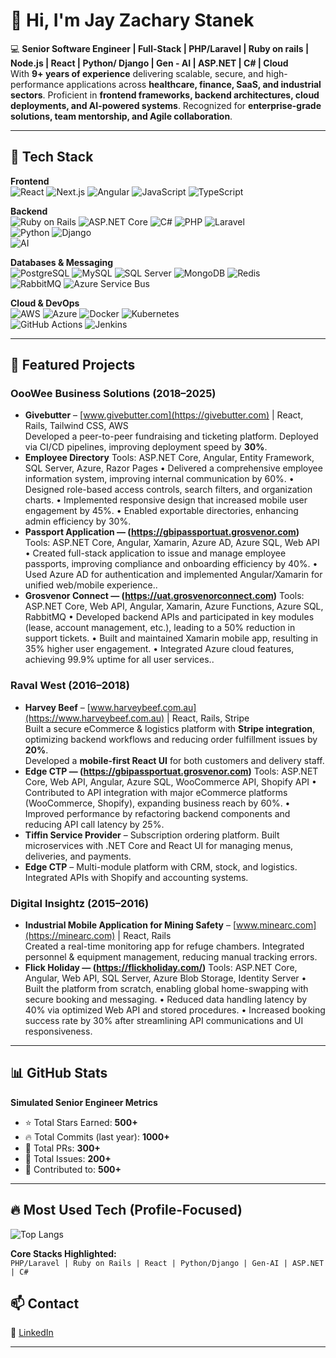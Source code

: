 # 👋 Hi, I'm Jay Zachary Stanek  

💻 **Senior Software Engineer | Full-Stack | PHP/Laravel | Ruby on rails | Node.js | React | Python/ Django | Gen - AI | ASP.NET | C# | Cloud**  
With **9+ years of experience** delivering scalable, secure, and high-performance applications across **healthcare, finance, SaaS, and industrial sectors**. Proficient in **frontend frameworks, backend architectures, cloud deployments, and AI-powered systems**. Recognized for **enterprise-grade solutions, team mentorship, and Agile collaboration**.  

---

## 🚀 Tech Stack  

**Frontend**  
![React](https://img.shields.io/badge/-React-61DAFB?logo=react&logoColor=black) 
![Next.js](https://img.shields.io/badge/-Next.js-000000?logo=nextdotjs) 
![Angular](https://img.shields.io/badge/-Angular-DD0031?logo=angular&logoColor=white) 
![JavaScript](https://img.shields.io/badge/-JavaScript-F7DF1E?logo=javascript&logoColor=black) 
![TypeScript](https://img.shields.io/badge/-TypeScript-3178C6?logo=typescript&logoColor=white)  

**Backend**  
![Ruby on Rails](https://img.shields.io/badge/-Ruby%20on%20Rails-D30001?logo=rubyonrails&logoColor=white) 
![ASP.NET Core](https://img.shields.io/badge/-ASP.NET%20Core-512BD4?logo=dotnet&logoColor=white) 
![C#](https://img.shields.io/badge/-C%23-239120?logo=c-sharp&logoColor=white) 
![PHP](https://img.shields.io/badge/-PHP-777BB4?logo=php&logoColor=white) 
![Laravel](https://img.shields.io/badge/-Laravel-FF2D20?logo=laravel&logoColor=white)  
![Python](https://img.shields.io/badge/-Python-3776AB?logo=python&logoColor=white) 
![Django](https://img.shields.io/badge/-Django-092E20?logo=django&logoColor=white)  
![AI](https://img.shields.io/badge/-Generative%20AI-412991?logo=openai&logoColor=white)  

**Databases & Messaging**  
![PostgreSQL](https://img.shields.io/badge/-PostgreSQL-336791?logo=postgresql&logoColor=white) 
![MySQL](https://img.shields.io/badge/-MySQL-4479A1?logo=mysql&logoColor=white) 
![SQL Server](https://img.shields.io/badge/-SQL%20Server-CC2927?logo=microsoftsqlserver&logoColor=white) 
![MongoDB](https://img.shields.io/badge/-MongoDB-47A248?logo=mongodb&logoColor=white) 
![Redis](https://img.shields.io/badge/-Redis-DC382D?logo=redis&logoColor=white)  
![RabbitMQ](https://img.shields.io/badge/-RabbitMQ-FF6600?logo=rabbitmq&logoColor=white) 
![Azure Service Bus](https://img.shields.io/badge/-Azure%20Service%20Bus-0078D4?logo=microsoftazure&logoColor=white)  

**Cloud & DevOps**  
![AWS](https://img.shields.io/badge/-AWS-FF9900?logo=amazonaws&logoColor=white) 
![Azure](https://img.shields.io/badge/-Azure-0078D4?logo=microsoftazure&logoColor=white) 
![Docker](https://img.shields.io/badge/-Docker-2496ED?logo=docker&logoColor=white) 
![Kubernetes](https://img.shields.io/badge/-Kubernetes-326CE5?logo=kubernetes&logoColor=white)  
![GitHub Actions](https://img.shields.io/badge/-GitHub%20Actions-2088FF?logo=githubactions&logoColor=white) 
![Jenkins](https://img.shields.io/badge/-Jenkins-D24939?logo=jenkins&logoColor=white) 

---

## 📂 Featured Projects  

### **OooWee Business Solutions (2018–2025)**  
- **Givebutter** – [www.givebutter.com](https://givebutter.com) | React, Rails, Tailwind CSS, AWS  
  Developed a peer-to-peer fundraising and ticketing platform. Deployed via CI/CD pipelines, improving deployment speed by **30%**.  
- **Employee Directory** 
  Tools: ASP.NET Core, Angular, Entity Framework, SQL Server, Azure, Razor Pages
• Delivered a comprehensive employee information system, improving internal communication by 60%.
• Designed role-based access controls, search filters, and organization charts.
• Implemented responsive design that increased mobile user engagement by 45%.
• Enabled exportable directories, enhancing admin efficiency by 30%.  
- **Passport Application — (https://gbipassportuat.grosvenor.com)**
  Tools: ASP.NET Core, Angular, Xamarin, Azure AD, Azure SQL, Web API
• Created full-stack application to issue and manage employee passports, improving compliance and onboarding efficiency by 40%.
• Used Azure AD for authentication and implemented Angular/Xamarin for unified web/mobile experience..  
- **Grosvenor Connect — (https://uat.grosvenorconnect.com)**
  Tools: ASP.NET Core, Web API, Angular, Xamarin, Azure Functions, Azure SQL, RabbitMQ 
• Developed backend APIs and participated in key modules (lease, account management, etc.), leading to a 50% reduction in support tickets.
• Built and maintained Xamarin mobile app, resulting in 35% higher user engagement.
• Integrated Azure cloud features, achieving 99.9% uptime for all user services..

### **Raval West (2016–2018)**  
- **Harvey Beef** – [www.harveybeef.com.au](https://www.harveybeef.com.au) | React, Rails, Stripe  
  Built a secure eCommerce & logistics platform with **Stripe integration**, optimizing backend workflows and reducing order fulfillment issues by **20%**.  
  Developed a **mobile-first React UI** for both customers and delivery staff. 
- **Edge CTP — (https://gbipassportuat.grosvenor.com)** 
  Tools: ASP.NET Core, Web API, Angular, Azure SQL, WooCommerce API, Shopify API
• Contributed to API integration with major eCommerce platforms (WooCommerce, Shopify), expanding business reach by 60%.
• Improved performance by refactoring backend components and reducing API call latency by 25%.  
- **Tiffin Service Provider** – Subscription ordering platform. Built microservices with .NET Core and React UI for managing menus, deliveries, and payments.  
- **Edge CTP** – Multi-module platform with CRM, stock, and logistics. Integrated APIs with Shopify and accounting systems.

### **Digital Insightz (2015–2016)**  
- **Industrial Mobile Application for Mining Safety** – [www.minearc.com](https://minearc.com) | React, Rails  
  Created a real-time monitoring app for refuge chambers. Integrated personnel & equipment management, reducing manual tracking errors.  
- **Flick Holiday — (https://flickholiday.com/)** 
  Tools: ASP.NET Core, Angular, Web API, SQL Server, Azure Blob Storage, Identity Server
• Built the platform from scratch, enabling global home-swapping with secure booking and messaging.
• Reduced data handling latency by 40% via optimized Web API and stored procedures.
• Increased booking success rate by 30% after streamlining API communications and UI responsiveness.

---

## 📊 GitHub Stats  

**Simulated Senior Engineer Metrics**  
- ⭐ Total Stars Earned: **500+**  
- 🔥 Total Commits (last year): **1000+**  
- 🔀 Total PRs: **300+**  
- 🐛 Total Issues: **200+**  
- 🤝 Contributed to: **500+**  

---

## 🔥 Most Used Tech (Profile-Focused)  

![Top Langs](https://github-readme-stats.vercel.app/api/top-langs/?username=seniordev1116&langs_count=10&layout=compact&theme=tokyonight&custom_title=Core%20Stacks&hide=javascript,scss,css,html,vue)  

**Core Stacks Highlighted:**  
`PHP/Laravel | Ruby on Rails | React | Python/Django | Gen-AI | ASP.NET | C#`  


## 📫 Contact  

🔗 [LinkedIn](https://www.linkedin.com/in/jay-stanek-7b2879354/)  

---

